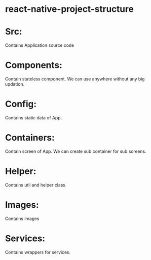 # react-native-project-structure
# Src: 
Contains Application source code

# Components:
Contain stateless component. We can use anywhere without any big updation. 

# Config:
Contains static data of App.

# Containers:
Contain screen of App. We can create sub container for sub screens.

# Helper:
Contains util and helper class.

# Images:
Contains images

# Services:
Contains wrappers for services. 
